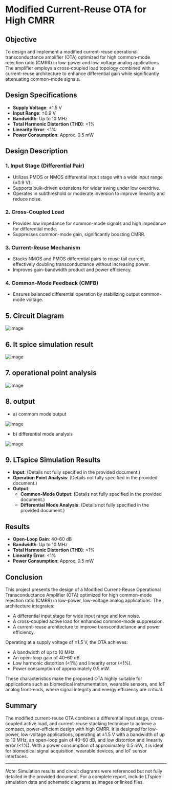 # Modified Current-Reuse OTA for High CMRR

## Objective
To design and implement a modified current-reuse operational transconductance amplifier (OTA) optimized for high common-mode rejection ratio (CMRR) in low-power and low-voltage analog applications. The amplifier employs a cross-coupled load topology combined with a current-reuse architecture to enhance differential gain while significantly attenuating common-mode signals.

## Design Specifications
- **Supply Voltage**: ±1.5 V
- **Input Range**: ±0.9 V
- **Bandwidth**: Up to 10 MHz
- **Total Harmonic Distortion (THD)**: <1%
- **Linearity Error**: <1%
- **Power Consumption**: Approx. 0.5 mW

## Design Description

### 1. Input Stage (Differential Pair)
- Utilizes PMOS or NMOS differential input stage with a wide input range (±0.9 V).
- Supports bulk-driven extensions for wider swing under low overdrive.
- Operates in subthreshold or moderate inversion to improve linearity and reduce noise.

### 2. Cross-Coupled Load
- Provides low impedance for common-mode signals and high impedance for differential mode.
- Suppresses common-mode gain, significantly boosting CMRR.

### 3. Current-Reuse Mechanism
- Stacks NMOS and PMOS differential pairs to reuse tail current, effectively doubling transconductance without increasing power.
- Improves gain-bandwidth product and power efficiency.

### 4. Common-Mode Feedback (CMFB)

- Ensures balanced differential operation by stabilizing output common-mode voltage.

## 5. Circuit Diagram


![image](https://github.com/user-attachments/assets/110d46d9-bcd6-4ac9-b80b-ebefba69b81b)

##  6.  lt spice simulation result 


![image](https://github.com/user-attachments/assets/84cb13ff-8d3b-4929-97c9-bffb68cb0819)

## 7. operational point analysis

![image](https://github.com/user-attachments/assets/38a4c424-4567-4a55-b29c-7e8b42882286)

## 8.  output 

* a) commom mode output
  
![image](https://github.com/user-attachments/assets/8f594120-6bbb-4401-9021-cbfa86ef5055)
  
* b) differential mode analysis
  
![image](https://github.com/user-attachments/assets/a75a5e31-c488-4dcf-b1b5-727362eb1abe)




## 9.  LTspice Simulation Results
- **Input**: (Details not fully specified in the provided document.)
- **Operation Point Analysis**: (Details not fully specified in the provided document.)
- **Output**:
  - **Common-Mode Output**: (Details not fully specified in the provided document.)
  - **Differential Mode Analysis**: (Details not fully specified in the provided document.)

## Results
- **Open-Loop Gain**: 40–60 dB
- **Bandwidth**: Up to 10 MHz
- **Total Harmonic Distortion (THD)**: <1%
- **Linearity Error**: <1%
- **Power Consumption**: Approx. 0.5 mW

## Conclusion
This project presents the design of a Modified Current-Reuse Operational Transconductance Amplifier (OTA) optimized for high common-mode rejection ratio (CMRR) in low-power, low-voltage analog applications. The architecture integrates:

- A differential input stage for wide input range and low noise.
- A cross-coupled active load for enhanced common-mode suppression.
- A current-reuse architecture to improve transconductance and power efficiency.

Operating at a supply voltage of ±1.5 V, the OTA achieves:
- A bandwidth of up to 10 MHz.
- An open-loop gain of 40–60 dB.
- Low harmonic distortion (<1%) and linearity error (<1%).
- Power consumption of approximately 0.5 mW.

These characteristics make the proposed OTA highly suitable for applications such as biomedical instrumentation, wearable sensors, and IoT analog front-ends, where signal integrity and energy efficiency are critical.

## Summary
The modified current-reuse OTA combines a differential input stage, cross-coupled active load, and current-reuse stacking technique to achieve a compact, power-efficient design with high CMRR. It is designed for low-power, low-voltage applications, operating at ±1.5 V with a bandwidth of up to 10 MHz, an open-loop gain of 40–60 dB, and low distortion and linearity error (<1%). With a power consumption of approximately 0.5 mW, it is ideal for biomedical signal acquisition, wearable devices, and IoT sensor interfaces.

---

*Note*: Simulation results and circuit diagrams were referenced but not fully detailed in the provided document. For a complete report, include LTspice simulation data and schematic diagrams as images or linked files.
